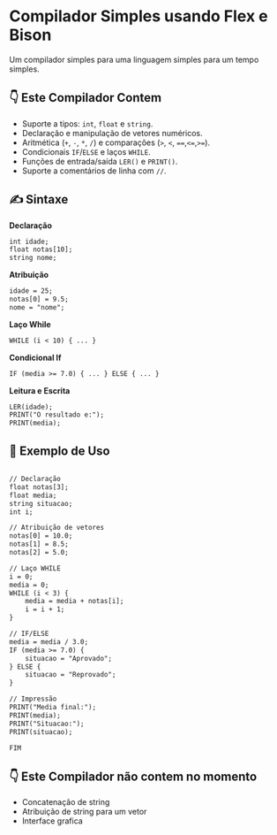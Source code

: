# Compilador Simples usando Flex e Bison
Um compilador simples para uma linguagem simples para um tempo simples.

## 👇 Este Compilador Contem

- Suporte a tipos: `int`, `float` e `string`.
- Declaração e manipulação de vetores numéricos.
- Aritmética (`+`, `-`, `*`, `/`) e comparações (`>`, `<`, `==`,`<=`,`>=`).
- Condicionais `IF`/`ELSE` e laços `WHILE`.
- Funções de entrada/saída `LER()` e `PRINT()`.
- Suporte a comentários de linha com `//`.

## ✍ Sintaxe

**Declaração** 
```txt
int idade;
float notas[10];
string nome;
```
**Atribuição**
```txt
idade = 25;
notas[0] = 9.5;
nome = "nome";
```
**Laço While**
```txt
WHILE (i < 10) { ... }
```
**Condicional If** 
```txt
IF (media >= 7.0) { ... } ELSE { ... }
```
**Leitura e Escrita** 
```txt
LER(idade);
PRINT("O resultado e:");
PRINT(media);
```

## 💾 Exemplo de Uso
```txt

// Declaração 
float notas[3];
float media;
string situacao;
int i;

// Atribuição de vetores
notas[0] = 10.0;
notas[1] = 8.5;
notas[2] = 5.0;

// Laço WHILE 
i = 0;
media = 0;
WHILE (i < 3) {
    media = media + notas[i];
    i = i + 1;
}

// IF/ELSE
media = media / 3.0;
IF (media >= 7.0) {
    situacao = "Aprovado";
} ELSE {
    situacao = "Reprovado";
}

// Impressão 
PRINT("Media final:");
PRINT(media);
PRINT("Situacao:");
PRINT(situacao);

FIM
```

## 👇 Este Compilador não contem no momento

- Concatenação de string
- Atribuição de string para um vetor
- Interface grafica
